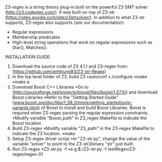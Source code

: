 Z3-regex is a string theory plug-in built on the powerful Z3 SMT solver (http://z3.codeplex.com/). 
It was built on-top of Z3-str (https://sites.google.com/site/z3strsolver/). In addition to what Z3-str supports, Z3-regex also supports (see our documentation): 
+ Regular expressions 
+ Membership predicates 
+ High-level string operations that work on regular expressions such as Star(), Matches().

INSTALLATION GUIDE:

1. Download   the   source   code   of   Z3   4.1.1   and   Z3-regex   from: (https://github.com/anhtrung93/Z3-str-Regex)
2. In the top level folder of Z3, build Z3
	•autoconf
	•./configure
	•make
	•make a
3. Download Boost C++ Libraries
	•Go to (http://sourceforge.net/projects/boost/files/boost/1.57.0/) and download Boost Libraries
	•Refer to the "Getting Started Guide"(www.boost.org/doc/libs/1_58_0/more/getting_started/unix-variants.html) of Boost to install and build Boost Libraries. Boost is required when Z3-regex parsing the regular expression constraints.
	•Modify variable "Boost_path" in Z3_regex Makefile to indicate the Boost location
4. Build Z3-regex
	•Modify variable "Z3_path" in the Z3-regex Makefile to indicate the Z3 location.
	•make
5. Setup Z3-regex driver script
	•In "Z3-str.py", change the value of the variable "solver" to point to the Z3-str2binary "str" just built.
6. Run Z3-regex
	•Z3-str.py -f <inputFile>
	•e.g:$./Z3-str.py -f testRegex/Z3-regex/regex-01
